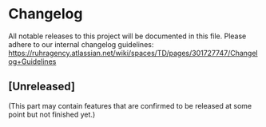 # Changelog
All notable releases to this project will be documented in this file. 
Please adhere to our internal changelog guidelines: https://ruhragency.atlassian.net/wiki/spaces/TD/pages/301727747/Changelog+Guidelines
## [Unreleased]
(This part may contain features that are confirmed to be released at some point but not finished yet.)
